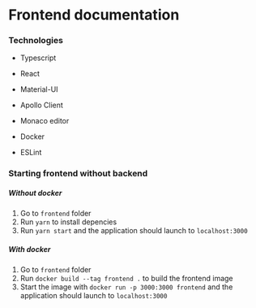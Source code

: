 # Frontend documentation

### Technologies

* Typescript

* React

* Material-UI

* Apollo Client

* Monaco editor

* Docker

* ESLint

### Starting frontend without backend

##### Without docker
1. Go to `frontend` folder
2. Run `yarn` to install depencies
3. Run `yarn start` and the application should launch to `localhost:3000`

##### With docker
1. Go to `frontend` folder
2. Run `docker build --tag frontend .` to build the frontend image
3. Start the image with `docker run -p 3000:3000 frontend` and the application should launch to `localhost:3000`
